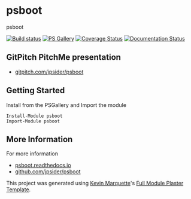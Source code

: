 # psboot

psboot

[![Build status](https://ci.appveyor.com/api/projects/status/github/jpsider/psboot?branch=master&svg=true)](https://ci.appveyor.com/project/jpsider/psboot)
[![PS Gallery](https://img.shields.io/badge/install-PS%20Gallery-blue.svg)](https://www.powershellgallery.com/packages/psboot/)
[![Coverage Status](https://coveralls.io/repos/github/jpsider/psboot/badge.svg?branch=master)](https://coveralls.io/github/jpsider/psboot?branch=master)
[![Documentation Status](https://img.shields.io/badge/docs-latest-brightgreen.svg?style=flat)](http://psboot.readthedocs.io/en/latest/?badge=latest)

## GitPitch PitchMe presentation

* [gitpitch.com/jpsider/psboot](https://gitpitch.com/jpsider/psboot)

## Getting Started

Install from the PSGallery and Import the module

    Install-Module psboot
    Import-Module psboot


## More Information

For more information

* [psboot.readthedocs.io](http://psboot.readthedocs.io)
* [github.com/jpsider/psboot](https://github.com/jpsider/psboot)


This project was generated using [Kevin Marquette](http://kevinmarquette.github.io)'s [Full Module Plaster Template](https://github.com/KevinMarquette/PlasterTemplates/tree/master/FullModuleTemplate).
